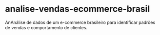 # analise-vendas-ecommerce-brasil
AnAnálise de dados de um e-commerce brasileiro para identificar padrões de vendas e comportamento de clientes.
